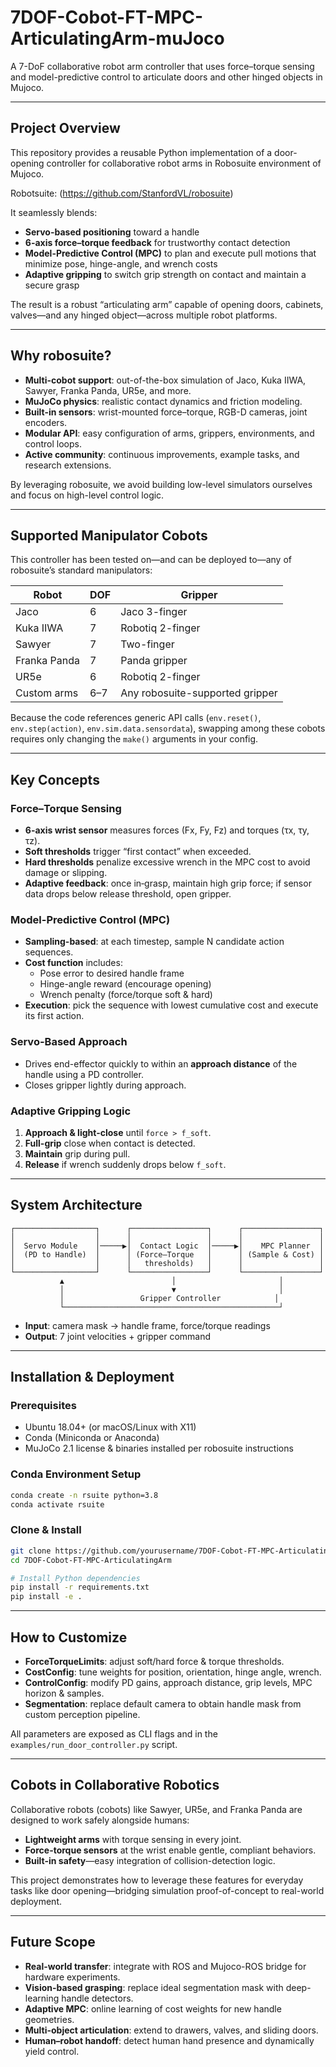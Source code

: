 # 7DOF-Cobot-FT-MPC-ArticulatingArm-muJoco

A 7-DoF collaborative robot arm controller that uses force–torque sensing and model-predictive control to articulate doors and other hinged objects in Mujoco.

---
## Project Overview

This repository provides a reusable Python implementation of a door-opening controller for collaborative robot arms in Robosuite environment of Mujoco. 

Robotsuite: (https://github.com/StanfordVL/robosuite)

It seamlessly blends:

- **Servo-based positioning** toward a handle  
- **6-axis force–torque feedback** for trustworthy contact detection  
- **Model-Predictive Control (MPC)** to plan and execute pull motions that minimize pose, hinge-angle, and wrench costs  
- **Adaptive gripping** to switch grip strength on contact and maintain a secure grasp  

The result is a robust “articulating arm” capable of opening doors, cabinets, valves—and any hinged object—across multiple robot platforms.

---

## Why robosuite?

- **Multi-cobot support**: out-of-the-box simulation of Jaco, Kuka IIWA, Sawyer, Franka Panda, UR5e, and more.  
- **MuJoCo physics**: realistic contact dynamics and friction modeling.  
- **Built-in sensors**: wrist-mounted force–torque, RGB-D cameras, joint encoders.  
- **Modular API**: easy configuration of arms, grippers, environments, and control loops.  
- **Active community**: continuous improvements, example tasks, and research extensions.

By leveraging robosuite, we avoid building low-level simulators ourselves and focus on high-level control logic.

---

## Supported Manipulator Cobots

This controller has been tested on—and can be deployed to—any of robosuite’s standard manipulators:

| Robot         | DOF | Gripper           |
| ------------- | --- | ----------------- |
| Jaco          | 6   | Jaco 3-finger     |
| Kuka IIWA     | 7   | Robotiq 2-finger  |
| Sawyer        | 7   | Two-finger        |
| Franka Panda  | 7   | Panda gripper     |
| UR5e          | 6   | Robotiq 2-finger  |
| Custom arms   | 6–7 | Any robosuite-supported gripper |

Because the code references generic API calls (`env.reset()`, `env.step(action)`, `env.sim.data.sensordata`), swapping among these cobots requires only changing the `make()` arguments in your config.

---

## Key Concepts

### Force–Torque Sensing

- **6-axis wrist sensor** measures forces (Fx, Fy, Fz) and torques (τx, τy, τz).  
- **Soft thresholds** trigger “first contact” when exceeded.  
- **Hard thresholds** penalize excessive wrench in the MPC cost to avoid damage or slipping.  
- **Adaptive feedback**: once in‐grasp, maintain high grip force; if sensor data drops below release threshold, open gripper.

### Model-Predictive Control (MPC)

- **Sampling-based**: at each timestep, sample N candidate action sequences.  
- **Cost function** includes:  
  - Pose error to desired handle frame  
  - Hinge-angle reward (encourage opening)  
  - Wrench penalty (force/torque soft & hard)  
- **Execution**: pick the sequence with lowest cumulative cost and execute its first action.

### Servo-Based Approach

- Drives end-effector quickly to within an **approach distance** of the handle using a PD controller.  
- Closes gripper lightly during approach.

### Adaptive Gripping Logic

1. **Approach & light-close** until `force > f_soft`.  
2. **Full-grip** close when contact is detected.  
3. **Maintain** grip during pull.  
4. **Release** if wrench suddenly drops below `f_soft`.

---

## System Architecture

```text
┌──────────────────┐      ┌─────────────────┐      ┌─────────────────┐
│                  │      │                 │      │                 │
│  Servo Module    │─────▶│  Contact Logic  │─────▶│    MPC Planner  │
│  (PD to Handle)  │      │ (Force–Torque   │      │ (Sample & Cost) │
│                  │      │   thresholds)   │      │                 │
└──────────────────┘      └─────────────────┘      └─────────────────┘
           ▲                        │                       │
           │                        ▼                       │
           │                 Gripper Controller            │
           └────────────────────────────────────────────────┘
````

* **Input**: camera mask → handle frame, force/torque readings
* **Output**: 7 joint velocities + gripper command

---

## Installation & Deployment

### Prerequisites

* Ubuntu 18.04+ (or macOS/Linux with X11)
* Conda (Miniconda or Anaconda)
* MuJoCo 2.1 license & binaries installed per robosuite instructions

### Conda Environment Setup

```bash
conda create -n rsuite python=3.8
conda activate rsuite
```

### Clone & Install

```bash
git clone https://github.com/yourusername/7DOF-Cobot-FT-MPC-ArticulatingArm.git
cd 7DOF-Cobot-FT-MPC-ArticulatingArm

# Install Python dependencies
pip install -r requirements.txt
pip install -e .
```

---

## How to Customize

* **ForceTorqueLimits**: adjust soft/hard force & torque thresholds.
* **CostConfig**: tune weights for position, orientation, hinge angle, wrench.
* **ControlConfig**: modify PD gains, approach distance, grip levels, MPC horizon & samples.
* **Segmentation**: replace default camera to obtain handle mask from custom perception pipeline.

All parameters are exposed as CLI flags and in the `examples/run_door_controller.py` script.

---

## Cobots in Collaborative Robotics

Collaborative robots (cobots) like Sawyer, UR5e, and Franka Panda are designed to work safely alongside humans:

* **Lightweight arms** with torque sensing in every joint.
* **Force-torque sensors** at the wrist enable gentle, compliant behaviors.
* **Built-in safety**—easy integration of collision-detection logic.

This project demonstrates how to leverage these features for everyday tasks like door opening—bridging simulation proof-of-concept to real-world deployment.

---

## Future Scope

* **Real-world transfer**: integrate with ROS and Mujoco-ROS bridge for hardware experiments.
* **Vision-based grasping**: replace ideal segmentation mask with deep-learning handle detectors.
* **Adaptive MPC**: online learning of cost weights for new handle geometries.
* **Multi-object articulation**: extend to drawers, valves, and sliding doors.
* **Human–robot handoff**: detect human hand presence and dynamically yield control.

